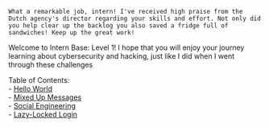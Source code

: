 ```What a remarkable job, intern! I've received high praise from the Dutch agency's director regarding your skills and effort. Not only did you help clear up the backlog you also saved a fridge full of sandwiches! Keep up the great work!```

Welcome to Intern Base: Level 1! I hope that you will enjoy your journey learning about cybersecurity and hacking, just like I did when I went through these challenges

 Table of Contents:<br>
    - [Hello World](/Cyberstart/Intern%20Base/Level%201/Hello%20World/)<br>
    - [Mixed Up Messages](/Cyberstart/Intern%20Base/Level%201/Mixed%20Up%20Messages/)<br>
    - [Social Engineering](/Cyberstart/Intern%20Base/Level%201/Social%20Engineering/)<br>
    - [Lazy-Locked Login](/Cyberstart/Intern%20Base/Level%201/Lazy-Locked%20Login/)
